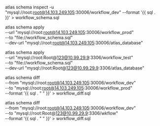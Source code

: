 <!-- 导出 -->
atlas schema inspect -u "mysql://root:root@14.103.249.105:30006/workflow_dev" --format '{{ sql . }}' > workflow_schema.sql

<!-- 同步生产库 -->
atlas schema apply \
  --url "mysql://root:root@14.103.249.105:30006/workflow_prod" \
  --to "file://workflow_schema.sql" \
  --dev-url "mysql://root:root@14.103.249.105:30006/atlas_database"

<!-- 同步测试库 -->
  atlas schema apply \
  --url "mysql://root:Root@123@10.99.29.9:3306/workflow_test" \
  --to "file://workflow_schema.sql" \
  --dev-url "mysql://root:Root@123@10.99.29.9:3306/atlas_database"


<!-- 对比 -->
atlas schema diff \
  --from "mysql://root:root@14.103.249.105:30006/workflow_dev" \
  --to "mysql://root:root@14.103.249.105:30006/workflow_prod" \
  --format '{{ sql . "  " }}' > workflow_diff.sql


  atlas schema diff \
  --from "mysql://root:root@14.103.249.105:30006/workflow_dev" \
  --to "mysql://root:Root@123@10.99.29.9:3306/wkflow" \
  --format '{{ sql . "  " }}' > workflow_diff.sql